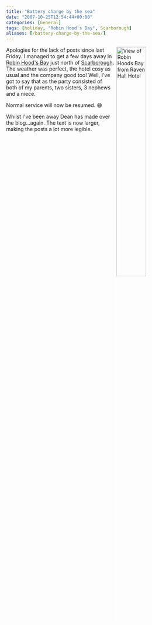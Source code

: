 ```yaml
---
title: "Battery charge by the sea"
date: "2007-10-25T12:54:44+00:00"
categories: [General]
tags: [holiday, "Robin Hood's Bay", Scarborough]
aliases: [/battery-charge-by-the-sea/]
---
```


<a href="/images/uploads/2007/10/ravenhall4_large.jpg" title="View of Robin Hoods Bay from Raven Hall Hotel"><img src="/images/uploads/2007/10/ravenhall4_large.jpg" alt="View of Robin Hoods Bay from Raven Hall Hotel" align="right" style="border-left:solid 4px white" height="40%" width="40%" /></a>

Apologies for the lack of posts since last Friday. I managed to get a few days away in <a href="http://en.wikipedia.org/wiki/Robin_Hood's_Bay">Robin Hood's Bay</a> just north of <a href="http://www.discoveryorkshirecoast.com/scarborough/">Scarborough</a>. The weather was perfect, the hotel cosy as usual and the company good too! Well, I've got to say that as the party consisted of both of my parents, two sisters, 3 nephews and a niece.

Normal service will now be resumed. :smile:

Whilst I've been away Dean has made over the blog...again. The text is now larger, making the posts a lot more legible.
